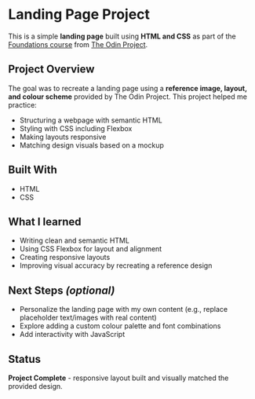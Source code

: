 # Landing Page Project

This is a simple **landing page** built using **HTML and CSS** as part of the [Foundations course](https://www.theodinproject.com/paths/foundations/courses/foundations) from [The Odin Project](https://www.theodinproject.com/).

## Project Overview

The goal was to recreate a landing page using a **reference image, layout, and colour scheme** provided by The Odin Project. This project helped me practice:

- Structuring a webpage with semantic HTML
- Styling with CSS including Flexbox 
- Making layouts responsive
- Matching design visuals based on a mockup

## Built With

- HTML
- CSS

## What I learned

- Writing clean and semantic HTML
- Using CSS Flexbox for layout and alignment
- Creating responsive layouts
- Improving visual accuracy by recreating a reference design

## Next Steps *(optional)*

- Personalize the landing page with my own content (e.g., replace placeholder text/images with real content)
- Explore adding a custom colour palette and font combinations
- Add interactivity with JavaScript 

## Status

**Project Complete** - responsive layout built and visually matched the provided design.
